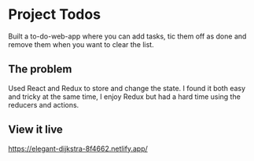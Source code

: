 # Project Todos

Built a to-do-web-app where you can add tasks, tic them off as done and remove them when you want to clear the list. 

## The problem

Used React and Redux to store and change the state. I found it both easy and tricky at the same time, I enjoy Redux but had a hard time using the reducers and actions.

## View it live

https://elegant-dijkstra-8f4662.netlify.app/
